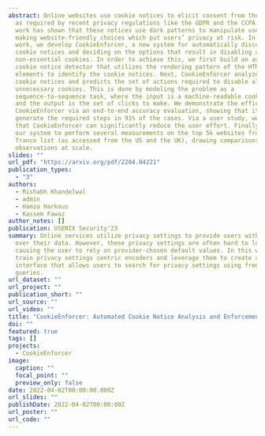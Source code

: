 ```yaml
---
abstract: Online websites use cookie notices to elicit consent from the users,
  as required by recent privacy regulations like the GDPR and the CCPA. Prior
  work has shown that these notices use dark patterns to manipulate users into
  making website-friendly choices which put users’ privacy at risk. In this
  work, we develop CookieEnforcer, a new system for automatically discovering
  cookie notices and deciding on the options that result in disabling all
  non-essential cookies. In order to achieve this, we first build an automatic
  cookie notice detector that utilizes the rendering pattern of the HTML
  elements to identify the cookie notices. Next, CookieEnforcer analyzes the
  cookie notices and predicts the set of actions required to disable all
  unnecessary cookies. This is done by modeling the problem as a
  sequence-to-sequence task, where the input is a machine-readable cookie notice
  and the output is the set of clicks to make. We demonstrate the efficacy of
  CookieEnforcer via an end-to-end accuracy evaluation, showing that it can
  generate the required steps in 91% of the cases. Via a user study, we show
  that CookieEnforcer can significantly reduce the user effort. Finally, we use
  our system to perform several measurements on the top 5k websites from the
  Tranco list (as accessed from the US and the UK), drawing comparisons and
  observations at scale.
slides: ""
url_pdf: "https://arxiv.org/pdf/2204.04221"
publication_types:
  - "3"
authors:
  - Rishabh Khandelwal
  - admin
  - Hamza Harkous
  - Kassem Fawaz
author_notes: []
publication: USENIX Security'23
summary: Online services utilize privacy settings to provide users with control
  over their data. However, these privacy settings are often hard to locate,
  causing the user to rely on provider-chosen default values. In this work, we
  train privacy settings centric encoders and leverage them to create an
  interface that allows users to search for privacy settings using free-form
  queries.
url_dataset: ""
url_project: ""
publication_short: ""
url_source: ""
url_video: ""
title: "CookieEnforcer: Automated Cookie Notice Analysis and Enforcement"
doi: ""
featured: true
tags: []
projects:
  - CookieEnforcer
image:
  caption: ""
  focal_point: ""
  preview_only: false
date: 2022-04-02T00:00:00.000Z
url_slides: ""
publishDate: 2022-04-02T00:00:00Z
url_poster: ""
url_code: ""
---
```

